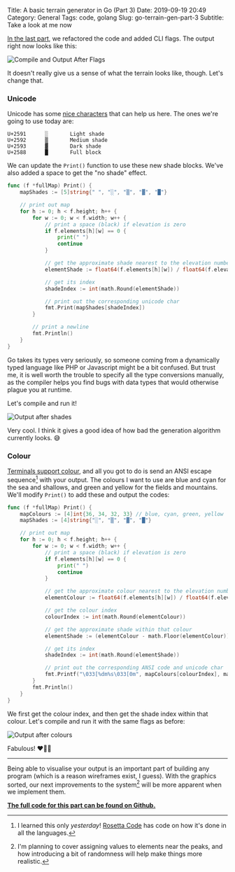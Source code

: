 Title: A basic terrain generator in Go (Part 3)
Date: 2019-09-19 20:49
Category: General
Tags: code, golang
Slug: go-terrain-gen-part-3
Subtitle: Take a look at me now

[In the last part][1], we refactored the code and added CLI flags. The output
right now looks like this:

![Compile and Output After Flags]({filename}/images/go-terrain-gen/p2-output-3.png)

It doesn't really give us a sense of what the terrain looks like, though. Let's
change that.

### Unicode

Unicode has some [nice characters][2] that can help us here. The ones we're
going to use today are:

```
U+2591      ░       Light shade
U+2592      ▒       Medium shade
U+2593      ▓       Dark shade
U+2588      █       Full block
```

We can update the `Print()` function to use these new shade blocks. We've also
added a space to get the "no shade" effect.

```go
func (f *fullMap) Print() {
	mapShades := [5]string{" ", "░", "▒", "▓", "█"}

	// print out map
	for h := 0; h < f.height; h++ {
		for w := 0; w < f.width; w++ {
			// print a space (black) if elevation is zero
			if f.elements[h][w] == 0 {
				print(" ")
				continue
			}

			// get the approximate shade nearest to the elevation number
			elementShade := float64(f.elements[h][w]) / float64(f.elevation) * float64(len(mapShades)-1)

			// get its index
			shadeIndex := int(math.Round(elementShade))

			// print out the corresponding unicode char
			fmt.Print(mapShades[shadeIndex])
		}

		// print a newline
		fmt.Println()
	}
}
```

Go takes its types very seriously, so someone coming from a dynamically typed
language like PHP or Javascript might be a bit confused. But trust me, it is well
worth the trouble to specify all the type conversions manually, as the compiler
helps you find bugs with data types that would otherwise plague you at runtime.

Let's compile and run it!

![Output after shades]({filename}/images/go-terrain-gen/p3-output-shades.png)

Very cool. I think it gives a good idea of how bad the generation algorithm
currently looks. 😅

### Colour

[Terminals support colour][3], and all you got to do is send an ANSI escape
sequence[^1] with your output. The colours I want to use are blue and cyan
for the sea and shallows, and green and yellow for the fields and mountains.
We'll modify `Print()` to add these and output the codes:

```go
func (f *fullMap) Print() {
	mapColours := [4]int{36, 34, 32, 33} // blue, cyan, green, yellow
	mapShades := [4]string{"░", "▒", "▓", "█"}

	// print out map
	for h := 0; h < f.height; h++ {
		for w := 0; w < f.width; w++ {
			// print a space (black) if elevation is zero
			if f.elements[h][w] == 0 {
				print(" ")
				continue
			}

			// get the approximate colour nearest to the elevation number
			elementColour := float64(f.elements[h][w]) / float64(f.elevation) * float64(len(mapColours)-1)

			// get the colour index
			colourIndex := int(math.Round(elementColour))

			// get the approximate shade within that colour
			elementShade := (elementColour - math.Floor(elementColour)) * float64(len(mapShades)-1)

			// get its index
			shadeIndex := int(math.Round(elementShade))

			// print out the corresponding ANSI code and unicode char
			fmt.Printf("\033[%dm%s\033[0m", mapColours[colourIndex], mapShades[shadeIndex])
		}
		fmt.Println()
	}
}
```

We first get the colour index, and then get the shade index within that
colour. Let's compile and run it with the same flags as before:

![Output after colours]({filename}/images/go-terrain-gen/p3-output-colours.png)

Fabulous! ❤️💚💙

---

Being able to visualise your output is an important part of building any
program (which is a reason wireframes exist, I guess). With the graphics sorted,
our next improvements to the system[^2] will be more apparent when we implement
them.

[**The full code for this part can be found on Github.**][5]

[^1]: I learned this only _yesterday_! [Rosetta Code][4] has code on how it's done
    in all the languages.

[^2]: I'm planning to cover assigning values to elements near the peaks, and how
    introducing a bit of randomness will help make things more realistic.

[1]: {filename}/go-terrain-gen-part-2.md
[2]: https://en.wikipedia.org/wiki/Block_Elements
[3]: https://en.wikipedia.org/wiki/ANSI_escape_code#Colors
[4]: https://rosettacode.org/wiki/Terminal_control/Coloured_text#Go
[5]: https://github.com/janithl/go-terrain-gen/tree/master/part3
